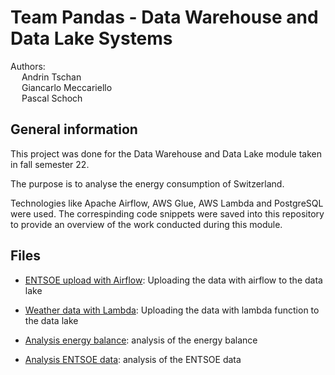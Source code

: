 # Team Pandas - Data Warehouse and Data Lake Systems

Authors: \
&emsp; Andrin Tschan \
&emsp; Giancarlo Meccariello \
&emsp; Pascal Schoch


## General information
This project was done for the Data Warehouse and Data Lake module taken in fall semester 22.

The purpose is to analyse the energy consumption of Switzerland.

Technologies like Apache Airflow, AWS Glue, AWS Lambda and PostgreSQL were used.
The correspinding code snippets were saved into this repository to provide an overview of the work conducted during this module.

## Files
* [ENTSOE upload with Airflow](https://github.com/PascalDataScience/Data_Lake_Warehouse_Project/blob/main/API_entsoe_upload_s3_airflow.py): Uploading the data with airflow to the data lake 

* [Weather data with Lambda](https://github.com/PascalDataScience/Data_Lake_Warehouse_Project/blob/main/API_weather_lambda.py): Uploading the data with lambda function to the data lake

* [Analysis energy balance](https://github.com/PascalDataScience/Data_Lake_Warehouse_Project/blob/main/analysis_energy_balance_eu.py): analysis of the energy balance 

* [Analysis ENTSOE data](https://github.com/PascalDataScience/Data_Lake_Warehouse_Project/blob/main/analysis_of_entsoe_data.py): analysis of the ENTSOE data 
